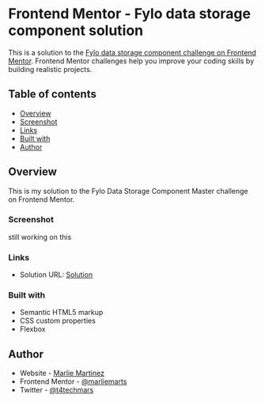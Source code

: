 # Frontend Mentor - Fylo data storage component solution

This is a solution to the [Fylo data storage component challenge on Frontend Mentor](https://www.frontendmentor.io/challenges/fylo-data-storage-component-1dZPRbV5n). Frontend Mentor challenges help you improve your coding skills by building realistic projects. 

## Table of contents

- [Overview](#overview)
- [Screenshot](#screenshot)
- [Links](#links)
- [Built with](#built-with)
- [Author](#author)

## Overview
This is my solution to the Fylo Data Storage Component Master challenge on Frontend Mentor.

### Screenshot
 still working on this
<!-- ![](/assets/images/Screenshot_7-6-2024_203214_localhost.jpeg) -->

### Links

- Solution URL: [Solution](https://github.com/marliemarls/SBA_326)
<!-- - Live Site URL: [Live Site](https://marliesblogpreviewcard.netlify.app/) -->


### Built with

- Semantic HTML5 markup
- CSS custom properties
- Flexbox

## Author

- Website - [Marlie Martinez](https://marliesportfolio.netlify.app/)
- Frontend Mentor - [@marliemarts](https://www.frontendmentor.io/profile/marliemarls)
- Twitter - [@t4techmars](https://www.twitter.com/t4techmars)